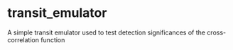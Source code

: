 # transit_emulator
A simple transit emulator used to test detection significances of the cross-correlation function
